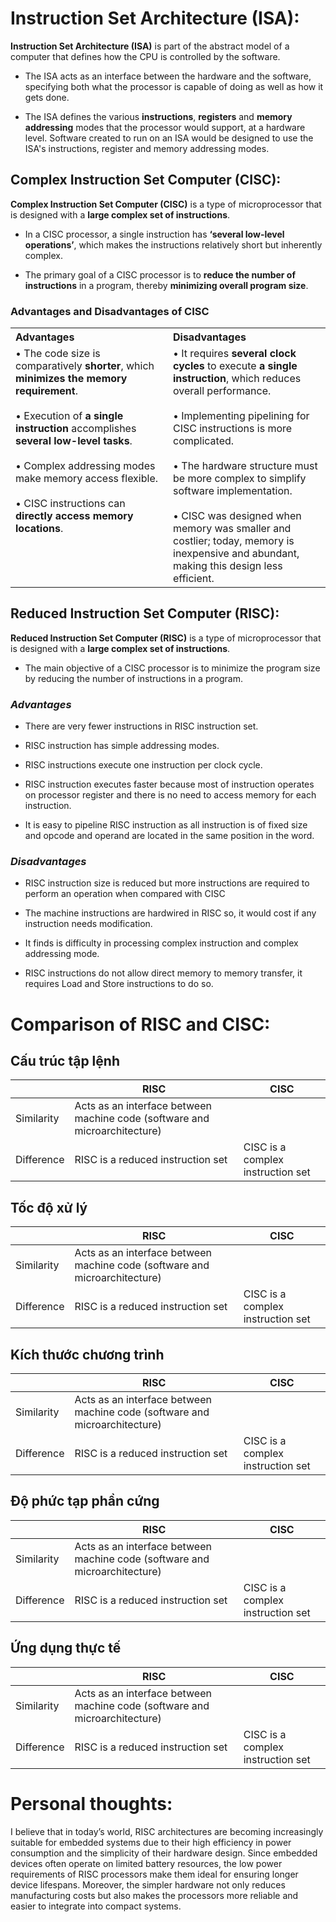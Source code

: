 
# Instruction Set Architecture (ISA):

 **Instruction Set Architecture (ISA)** is part of the abstract model of a computer that defines how the CPU is controlled by the software. 
* The ISA acts as an interface between the hardware and the software, specifying both what the processor is capable of doing as well as how it gets done.

* The ISA defines the various **instructions**, **registers** and **memory addressing** modes that the processor would support, at a hardware level. Software created to run on an ISA would be designed to use the ISA's instructions, register and memory addressing modes.



## Complex Instruction Set Computer (CISC): 

 **Complex Instruction Set Computer (CISC)** is a type of microprocessor that is designed with a **large complex set of instructions**. 

* In a CISC processor, a single instruction has **‘several low-level operations’**, which makes the instructions relatively short but inherently complex.

* The primary goal of a CISC processor is to **reduce the number of instructions** in a program, thereby **minimizing overall program size**.

### Advantages and Disadvantages of CISC

<table style="width:100%; table-layout:fixed;">
  <tr>
    <th style="width:50%; text-align:left;">Advantages</th>
    <th style="width:50%; text-align:left;">Disadvantages</th>
  </tr>
  <tr>
    <td style="vertical-align:top;">
      • The code size is comparatively <b>shorter</b>, which <b>minimizes the memory requirement</b>. <br><br>
      • Execution of <b>a single instruction</b> accomplishes <b>several low-level tasks</b>. <br><br>
      • Complex addressing modes make memory access flexible. <br><br>
      • CISC instructions can <b>directly access memory locations</b>.
    </td>
    <td style="vertical-align:top;">
      • It requires <b>several clock cycles</b> to execute <b>a single instruction</b>, which reduces overall performance. <br><br>
      • Implementing pipelining for CISC instructions is more complicated. <br><br>
      • The hardware structure must be more complex to simplify software implementation. <br><br>
      • CISC was designed when memory was smaller and costlier; today, memory is inexpensive and abundant, making this design less efficient.
    </td>
  </tr>
</table>


## Reduced Instruction Set Computer (RISC):
 **Reduced Instruction Set Computer (RISC)** is a type of microprocessor that is designed with a **large complex set of instructions**. 

* The main objective of a CISC processor is to minimize the program size by reducing the number of instructions in a program.

### *Advantages*

* There are very fewer instructions in RISC instruction set.

* RISC instruction has simple addressing modes.

* RISC instructions execute one instruction per clock cycle.

* RISC instruction executes faster because most of instruction operates on processor register and there is no need to access memory for each instruction.

* It is easy to pipeline RISC instruction as all instruction is of fixed size and opcode and operand are located in the same position in the word.



### *Disadvantages*

* RISC instruction size is reduced but more instructions are required to perform an operation when compared with CISC

* The machine instructions are hardwired in RISC so, it would cost if any instruction needs modification.

* It finds is difficulty in processing complex instruction and complex addressing mode.

* RISC instructions do not allow direct memory to memory transfer, it requires Load and Store instructions to do so.


# Comparison of RISC and CISC:
## Cấu trúc tập lệnh
|| RISC | CISC |                                                            
|---|---|---|
| Similarity  | Acts as an interface between machine code (software and microarchitecture)
| Difference | RISC is a reduced instruction set| CISC is a complex instruction set                                |

## Tốc độ xử lý
|| RISC | CISC |                                                            
|---|---|---|
| Similarity  | Acts as an interface between machine code (software and microarchitecture)
| Difference | RISC is a reduced instruction set| CISC is a complex instruction set                                |

## Kích thước chương trình
|| RISC | CISC |                                                            
|---|---|---|
| Similarity  | Acts as an interface between machine code (software and microarchitecture)
| Difference | RISC is a reduced instruction set| CISC is a complex instruction set                                |

## Độ phức tạp phần cứng
|| RISC | CISC |                                                            
|---|---|---|
| Similarity  | Acts as an interface between machine code (software and microarchitecture)
| Difference | RISC is a reduced instruction set| CISC is a complex instruction set                                |

## Ứng dụng thực tế
|| RISC | CISC |                                                            
|---|---|---|
| Similarity  | Acts as an interface between machine code (software and microarchitecture)
| Difference | RISC is a reduced instruction set| CISC is a complex instruction set                                |



# Personal thoughts:
I believe that in today’s world, RISC architectures are becoming increasingly suitable for embedded systems due to their high efficiency in power consumption and the simplicity of their hardware design. Since embedded devices often operate on limited battery resources, the low power requirements of RISC processors make them ideal for ensuring longer device lifespans. Moreover, the simpler hardware not only reduces manufacturing costs but also makes the processors more reliable and easier to integrate into compact systems.
